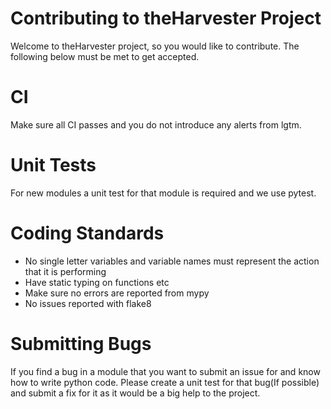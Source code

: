 # Contributing to theHarvester Project
Welcome to theHarvester project, so you would like to contribute.
The following below must be met to get accepted.

# CI
Make sure all CI passes and you do not introduce any alerts from lgtm.

# Unit Tests
For new modules a unit test for that module is required and we use pytest.

# Coding Standards
* No single letter variables and variable names must represent the action that it is performing
* Have static typing on functions etc
* Make sure no errors are reported from mypy
* No issues reported with flake8
 
# Submitting Bugs
If you find a bug in a module that you want to submit an issue for and know how to write python code.
Please create a unit test for that bug(If possible) and submit a fix for it as it would be a big help to the project.